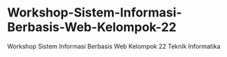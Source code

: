 # Workshop-Sistem-Informasi-Berbasis-Web-Kelompok-22
Workshop Sistem Informasi Berbasis Web Kelompok 22 Teknik Informatika
